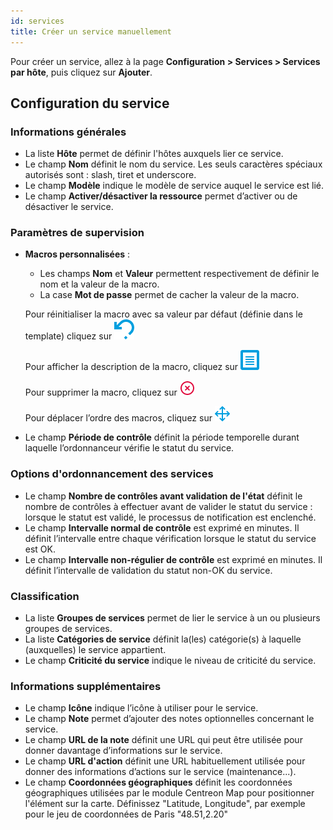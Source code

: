 ```yaml
---
id: services
title: Créer un service manuellement
---
```


Pour créer un service, allez à la page **Configuration > Services > Services par hôte**, puis cliquez sur **Ajouter**.

## Configuration du service

### Informations générales

* La liste **Hôte** permet de définir l'hôtes auxquels lier ce service.
* Le champ **Nom** définit le nom du service. Les seuls caractères spéciaux autorisés sont : slash, tiret et underscore.
* Le champ **Modèle** indique le modèle de service auquel le service est lié.
* Le champ **Activer/désactiver la ressource** permet d’activer ou de désactiver le service.

### Paramètres de supervision

* **Macros personnalisées** :
   * Les champs **Nom** et **Valeur** permettent respectivement de définir le nom et la valeur de la macro.
   * La case **Mot de passe** permet de cacher la valeur de la macro.

   Pour réinitialiser la macro avec sa valeur par défaut (définie dans le template) cliquez sur ![image](../../assets/configuration/common/undo.png#thumbnail1)

   Pour afficher la description de la macro, cliquez sur ![image](../../assets/configuration/common/description.png#thumbnail1)

   Pour supprimer la macro, cliquez sur ![image](../../assets/configuration/common/delete.png#thumbnail1)

   Pour déplacer l’ordre des macros, cliquez sur ![image](../../assets/configuration/common/move.png#thumbnail1)
* Le champ **Période de contrôle** définit la période temporelle durant laquelle l’ordonnanceur vérifie le statut du service.

### Options d'ordonnancement des services

* Le champ **Nombre de contrôles avant validation de l'état** définit le nombre de contrôles à effectuer avant de valider le statut du service :
  lorsque le statut est validé, le processus de notification est enclenché.
* Le champ **Intervalle normal de contrôle** est exprimé en minutes. Il définit l’intervalle entre chaque vérification lorsque
  le statut du service est OK.
* Le champ **Intervalle non-régulier de contrôle** est exprimé en minutes. Il définit l’intervalle de validation du statut non-OK du service.

### Classification

* La liste **Groupes de services** permet de lier le service à un ou plusieurs groupes de services.
* La liste **Catégories de service** définit la(les) catégorie(s) à laquelle (auxquelles) le service appartient.
* Le champ **Criticité du service** indique le niveau de criticité du service.

### Informations supplémentaires

* Le champ **Icône** indique l’icône à utiliser pour le service.
* Le champ **Note** permet d’ajouter des notes optionnelles concernant le service.
* Le champ **URL de la note** définit une URL qui peut être utilisée pour donner davantage d’informations sur le service.
* Le champ **URL d'action** définit une URL habituellement utilisée pour donner des informations d’actions sur le service
  (maintenance...).
* Le champ **Coordonnées géographiques** définit les coordonnées géographiques utilisées par le module Centreon Map pour positionner
  l'élément sur la carte. Définissez "Latitude, Longitude", par exemple pour le jeu de coordonnées de Paris "48.51,2.20"
